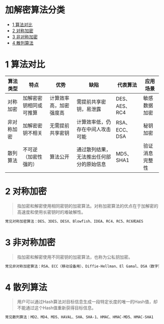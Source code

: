 # 加解密算法分类

<!-- TOC -->
- [1 算法对比](#1-算法对比)
- [2 对称加密](#2-对称加密)
- [3 非对称加密](#3-非对称加密)
- [4 散列算法](#4-散列算法)
<!-- /TOC -->

# 1 算法对比

算法类型 | 特点 | 优势 | 缺陷 | 代表算法|应用场景
--------  | ----- | ----- | ----- | ---------|--------
对称加密 | 加解密密钥相同或可推算 | 计算效率高，加密强度高 | 需提前共享密钥，易泄露 | DES、AES、RC4|敏感数据加密
非对称加密 | 加解密密钥不相关 | 无需提前共享密钥 | 计算效率低，仍存在中间人攻击可能 | RSA、ECC、DSA|秘钥加密
散列算法|不可逆（加密性强的）|算法公开|通过散列结果，无法推出任何部分的原始信息|MD5、SHA1|验证消息完整性


# 2 对称加密

> 指加密和解密使用相同密钥的加密算法。对称加密算法的优点在于加解密的高速度和使用长密钥时的难破解性。

```bash
常见对称加密算法：DES、3DES、DESX、Blowfish、IDEA、RC4、RC5、RC6和AES
```


# 3 非对称加密

> 指加密和解密使用不同密钥的加密算法，也称为公私钥加密。

```bash
常见非对称加密算法：RSA、ECC（移动设备用）、Diffie-Hellman、El Gamal、DSA（数字签名用）
```
 
# 4 散列算法

> 用户可以通过Hash算法对目标信息生成一段特定长度的唯一的Hash值，却不能通过这个Hash值重新获得目标信息。

```bash
常见散列算法：MD2、MD4、MD5、HAVAL、SHA、SHA-1、HMAC、HMAC-MD5、HMAC-SHA1
```
